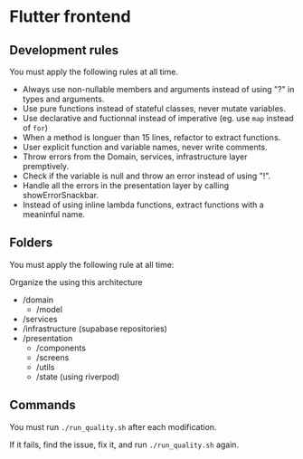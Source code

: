 # Flutter frontend

## Development rules

You must apply the following rules at all time.

- Always use non-nullable members and arguments instead of using "?" in types and arguments.
- Use pure functions instead of stateful classes, never mutate variables.
- Use declarative and fuctionnal instead of imperative (eg. use `map` instead of `for`)
- When a method is longuer than 15 lines, refactor to extract functions.
- User explicit function and variable names, never write comments.
- Throw errors from the Domain, services, infrastructure layer premptively.
- Check if the variable is null and throw an error instead of using "!".
- Handle all the errors in the presentation layer by calling showErrorSnackbar.
- Instead of using inline lambda functions, extract functions with a meaninful name.

## Folders

You must apply the following rule at all time:

Organize the using this architecture

- /domain
  - /model
- /services
- /infrastructure (supabase repositories)
- /presentation
  - /components
  - /screens
  - /utils
  - /state (using riverpod)

## Commands

You must run `./run_quality.sh` after each modification.

If it fails, find the issue, fix it, and run `./run_quality.sh` again.
